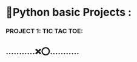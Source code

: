 <h1>🐍Python basic Projects :</br></h1>
<h3>PROJECT 1: TIC TAC TOE:<br></h3>
<h2>...........❌⭕...........</h2>




